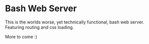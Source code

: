 # Bash Web Server
This is the worlds worse, yet technically functional, bash web server. Featuring routing and css loading.

More to come :)

